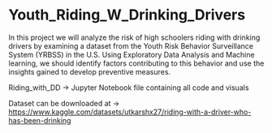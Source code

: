 # Youth_Riding_W_Drinking_Drivers

In this project we will analyze the risk of high schoolers riding with drinking drivers by examining a dataset from the Youth Risk Behavior Surveillance System (YRBSS) in the U.S. Using Exploratory Data Analysis and Machine learning, we should identify factors contributing to this behavior and use the insights gained to develop preventive measures.

Riding_with_DD -> Jupyter Notebook file containing all code and visuals

Dataset can be downloaded at -> https://www.kaggle.com/datasets/utkarshx27/riding-with-a-driver-who-has-been-drinking
